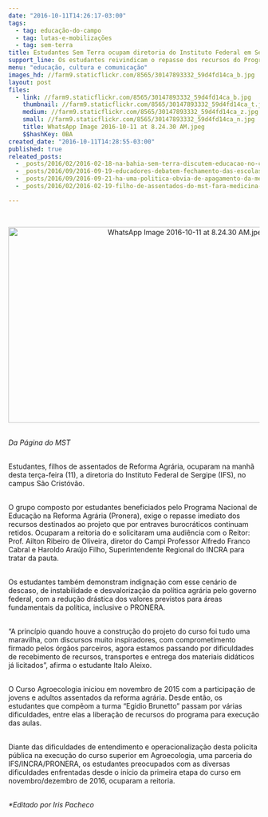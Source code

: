 ```yaml
---
date: "2016-10-11T14:26:17-03:00"
tags:
  - tag: educação-do-campo
  - tag: lutas-e-mobilizações
  - tag: sem-terra
title: Estudantes Sem Terra ocupam diretoria do Instituto Federal em Sergipe
support_line: Os estudantes reivindicam o repasse dos recursos do Programa Nacional de Educação na Reforma Agrária (Pronera) para continuidade do projeto
menu: "educação, cultura e comunicação"
images_hd: //farm9.staticflickr.com/8565/30147893332_59d4fd14ca_b.jpg
layout: post
files:
  - link: //farm9.staticflickr.com/8565/30147893332_59d4fd14ca_b.jpg
    thumbnail: //farm9.staticflickr.com/8565/30147893332_59d4fd14ca_t.jpg
    medium: //farm9.staticflickr.com/8565/30147893332_59d4fd14ca_z.jpg
    small: //farm9.staticflickr.com/8565/30147893332_59d4fd14ca_n.jpg
    title: WhatsApp Image 2016-10-11 at 8.24.30 AM.jpeg
    $$hashKey: 0BA
created_date: "2016-10-11T14:28:55-03:00"
published: true
releated_posts:
  - _posts/2016/02/2016-02-18-na-bahia-sem-terra-discutem-educacao-no-campo-e-agroecologia.md
  - _posts/2016/09/2016-09-19-educadores-debatem-fechamento-das-escolas-do-campo-no-rs.md
  - _posts/2016/09/2016-09-21-ha-uma-politica-obvia-de-apagamento-da-memoria-de-que-existe-educacao-no-campo.md
  - _posts/2016/02/2016-02-19-filho-de-assentados-do-mst-fara-medicina-em-universidade-criada-no-governo-dilma.md

---
```

<p>&nbsp;</p>

<p style="text-align:center"><img alt="WhatsApp Image 2016-10-11 at 8.24.30 AM.jpeg" height="393" src="//farm9.staticflickr.com/8565/30147893332_59d4fd14ca_b.jpg" width="700" /></p>

<p><br />
<em>Da P&aacute;gina do MST</em></p>

<p><br />
Estudantes, filhos de assentados de Reforma Agr&aacute;ria, ocuparam na manh&atilde; desta ter&ccedil;a-feira (11), a diretoria do Instituto Federal de Sergipe (IFS), no campus S&atilde;o Crist&oacute;v&atilde;o.</p>

<p><br />
O grupo composto por estudantes beneficiados pelo Programa Nacional de Educa&ccedil;&atilde;o na Reforma Agr&aacute;ria (Pronera), exige o repasse imediato dos recursos destinados ao projeto que por entraves burocr&aacute;ticos continuam retidos. Ocuparam a reitoria do e solicitaram uma audi&ecirc;ncia com o Reitor: Prof. Ailton Ribeiro de Oliveira, diretor do Campi Professor Alfredo Franco Cabral e Haroldo Ara&uacute;jo Filho, Superintendente Regional do INCRA para tratar da pauta.</p>

<p><br />
Os estudantes tamb&eacute;m demonstram indigna&ccedil;&atilde;o com esse cen&aacute;rio de descaso, de instabilidade e desvaloriza&ccedil;&atilde;o da pol&iacute;tica agr&aacute;ria pelo governo federal, com a redu&ccedil;&atilde;o dr&aacute;stica dos valores previstos para &aacute;reas fundamentais da pol&iacute;tica, inclusive o PRONERA.</p>

<p><br />
&ldquo;A princ&iacute;pio quando houve a constru&ccedil;&atilde;o do projeto do curso foi tudo uma maravilha, com discursos muito inspiradores, com comprometimento firmado pelos &oacute;rg&atilde;os parceiros, agora estamos passando por dificuldades de recebimento de recursos, transportes e entrega dos materiais did&aacute;ticos j&aacute; licitados&rdquo;, afirma o estudante Italo Aleixo.</p>

<p><br />
O Curso Agroecologia iniciou em novembro de 2015 com a participa&ccedil;&atilde;o de jovens e adultos assentados da reforma agr&aacute;ria. Desde ent&atilde;o, os estudantes que compẽom a turma &ldquo;Egidio Brunetto&rdquo; passam por v&aacute;rias dificuldades, entre elas a libera&ccedil;&atilde;o de recursos do programa para execu&ccedil;&atilde;o das aulas.</p>

<p><br />
Diante das dificuldades de entendimento e operacionaliza&ccedil;&atilde;o desta policita p&uacute;blica na execu&ccedil;&atilde;o do curso superior em Agroecologia, uma parceria do IFS/INCRA/PRONERA, os estudantes preocupados com as diversas dificuldades enfrentadas desde o in&iacute;cio da primeira etapa do curso em novembro/dezembro de 2016, ocuparam a reitoria.</p>

<p><br />
<em>*Editado por Iris Pacheco</em></p>
